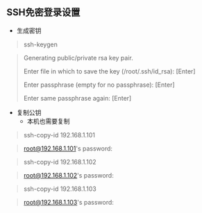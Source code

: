 ## **SSH免密登录设置**

- 生成密钥

> ssh-keygen

> Generating public/private rsa key pair.
>
> Enter file in which to save the key (/root/.ssh/id_rsa): [Enter]
>
> Enter passphrase (empty for no passphrase): [Enter]
>
> Enter same passphrase again: [Enter]

- 复制公钥
  - 本机也需要复制

> ssh-copy-id 192.168.1.101

> root@192.168.1.101's password: 

> ssh-copy-id 192.168.1.102

> root@192.168.1.102's password: 

> ssh-copy-id 192.168.1.103

> root@192.168.1.103's password: 